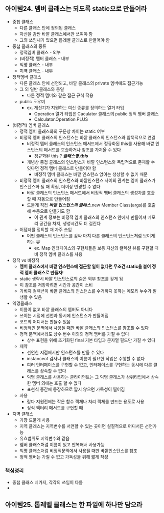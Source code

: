 ## 아이템24. 멤버 클래스는 되도록 static으로 만들어라
* 중첩 클래스
	* 다른 클래스 안에 정의된 클래스
	* 자신을 감싼 바깥 클래스에서만 쓰여야 함
	* 그외 쓰임새가 있으면 톱레벨 클래스로 만들어야 함
* 중첩 클래스의 종류
	* 정적멤버 클래스 - 외부
	* (비정적) 멤버 클래스 - 내부
	* 익명 클래스 - 내부
	* 지역 클래스 - 내부
* 정적멤버 클래스
	* 다른 클래스 안에 선언되고, 바깥 클래스의 private 멤버에도 접근가능
	* 그 외 일반 클래스와 동일
		* 다른 정적 멤버와 같은 접근 규칙 적용
	* public 도우미
		* ex. 계산기가 지원하는 여산 종류를 정의하는 열거 타입
			* Operation 열거 타입은 Caculator 클래스의 public 정적 멤버 클래스
			* Calculator.Operation.PLUS
* (비정적) 멤버 클래스
	* 정적 멤버 클래스와의 구문상 차이는 static 여부
	* 비정적 멤버 클래스의 인스턴스는 바깥 클래스의 인스턴스와 암묵적으로 연결
		* 비정적 멤버 클래스의 인스턴스 메서드에서 정규화된 this를 사용해 바깥 인스턴스의 메서드를 호출하거나 참조를 가져올 수 있다
			* 정규화된 this ? ***클래스명.this***
		* 개념상 중첩 클래스의 인스턴스가 바깥 인스턴스와 독립적으로 존재할 수 잇다면 정적 멤버 클래스로 만들어야 함
			* 비정적 멤버 클래스는 바깥 인스턴스 없이는 생성할 수 없기 때문
	* 비정적 멤버 클래스의 인스턴스와 바깥인스턴스 사이의 관계는 멤버 클래스가 인스턴스화 될 때 확립, 더이상 변경할 수 없다
		* 바깥 클래스의 인스턴스 메서드에서 비정적 멤버 클래스의 생성차를 호출 할 때 자동으로 만들어짐
		* 드물게 직접 ***바깥 인스턴스의 클래스***.new Member Class(args)를 호출해 수동으로 만들기도 함
			* 이 관계 정보는 비정적 멤버 클래스의 인스턴스 안에서 만들어져 메모리 공간을 차지, 생성시간도 더 걸린다
	* 어댑터를 정의할 때 자주 쓰임
		* 어떤 클래스의 인스턴스를 감싸 마치 다른 클래스의 인스턴스처럼 보이게 하는 뷰
			* ex. Map 인터페이스의 구현체들은 보통 자신의 컬렉션 뷰를 구현할 때 비 정적 멤버 클래스를 사용
* 정적 vs 비정적
	* **멤버 클래스에서 바깥 인스턴스에 접근할 일이 없다면 무조건 static을 붙여 정적 멤버 클래스로 만들자!**
	 * static 생략시 바깥 인스턴스로의 숨은 외부 참조를 갖게 됨
	 * 이 참조를 저장하려면 시간과 공간이 소비
	 * 가비지 컬렉션이 바깥 클래스의 인스턴스를 수거하지 못하는 메모리 누수가 발생할 수 있음
 * 익명클래스
	 * 이름이 없고 바깥 클래스의 멤버도 아니다
	 * 쓰이는 시점에 선언과 동시에 인스턴스가 만들어짐
	 * 코드의 어디서든 만들수 있음
	 * 비정적인 문맥에서 사용될 때만 바깥 클래스의 인스턴스를 참조할 수 있다
	 * 정적 문맥에서라도 상수 변수 이외의 정적 멤버를 가질 수 없다
		 * 상수 표현을 위해 초기화된 final 기본 타입과 문자열 필드만 가질 수 있다
	 * 제약
		 * 선언한 지점에서만 인스턴스를 만들 수 있다
		 * instanceof 검사나 클래스의 이름이 필요한 작업은 수행할 수 없다
		 * 여러 인터페이스를 구현할 수 없고, 인터페이스를 구현하는 동시에 다른 클래스를 상속할 수 없다
		 * 익명 클래스를 사용하는 클라이언트는 그 익명 클래스가 상위타입에서 상속한 멤버 외에는 호출 할 수 없다
		 * 표현식 중간에 등장하므로 짧지 않으면 가독성이 떨어짐
	 * 사용
		 * 람다 지원전에는 작은 함수 객체나 처리 객체를 만드는 용도로 사용
		 * 정적 팩터리 메서드를 구현할 때
* 지역 클래스
	* 가장 드물게 사용
	* 지역 클래스는 지역변수를 서언할 수 있는 곳이면 실질적으로 어디서든 선언가능
	* 유효범위도 지역변수와 같음
	* 멤버 클래스처럼 이름이 있고 반복해서 사용가능
	* 익명 클래스처럼 비정적문맥에서 사용될 때만 바깥인스턴스를 참조
	* 정적 멤버는 가질 수 없고 가독성을 위해 짧게 작성

### 핵심정리
* 중첩 클래스 네가지, 각각의 쓰임이 다름
* 


## 아이템25. 톱레벨 클래스는 한 파일에 하나만 담으라
<!--stackedit_data:
eyJoaXN0b3J5IjpbLTEyOTA1ODA1OTYsLTE5MzA0NTQ0ODYsLT
IwNzQ1MDIxMzFdfQ==
-->